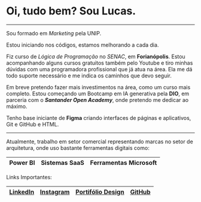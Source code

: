 # Oi, tudo bem? Sou Lucas. 
---
Sou formado em _Marketing_ pela UNIP.

Estou iniciando nos códigos, estamos melhorando a cada dia.

Fiz curso de *Lógica de Programação* no _SENAC_, em **Forianópolis**.
Estou acompanhando alguns cursos gratuitos também pelo Youtube e tiro minhas dúvidas com uma programadora profissional que já atua na área. 
Ela me dá todo suporte necessário e me indica os caminhos que devo seguir.

Em breve pretendo fazer mais investimentos na área, como um curso mais completo.
Estou começando um Bootcamp em IA generativa pela **DIO**, 
em parceria com o _**Santander Open Academy**_, onde pretendo me dedicar ao máximo.

Tenho base iniciante de **Figma** criando interfaces de páginas e aplicativos, Git e GitHub e HTML.

---
Atualmente, trabalho em setor comercial representando marcas no setor de arquitetura, onde uso bastante ferramentas digitais como:

Power BI | Sistemas SaaS | Ferramentas Microsoft | 
---|---|---|

Links Importantes:


| [LinkedIn](https://www.linkedin.com/in/lucasettore/)| [Instagram](https://www.instagram.com/lcs.ettore/)| [Portifólio Design](https://ettorelucasoliveir.wixsite.com/portifolio) | [GitHub](https://github.com/LcsEttore)|
----|----|----|----|
